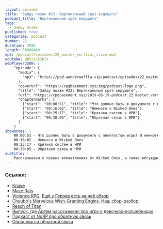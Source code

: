 ```yaml
---
layout: episode
title: "Зайду позже #22: Вертикальный срез ведущего"
podcast_title: "Вертикальный срез ведущего"
tags:
  - Зайду позже
published: true
categories: podcast
number: 22
duration: 2956
length: 50980440
mp3: /podcast/episodes/22_master_vertical_slice.mp3
youtube: QBSlz5X3D3Y
webPlayerJSON: |
    "episode": {
      "media": {
        "mp3": "https://pod.wunderwaffla.vip/podcast/episodes/22_master_vertical_slice.mp3"
      },
      "coverUrl": "https://rpgbasement.xyz/img/podcast-logo.png",
      "title": "Зайду позже #22: Вертикальный срез ведущего",
      "url": "https://rpgbasement.xyz/2019-08-19-podcast_22_master_vertical_slice/",
      "chaptermarks": [
        {"start": "00:00:51", "title": "Что должно быть в документе с плейтестом игры? И немного о Wicked Ones"},
        {"start": "00:16:02", "title": "Немного о Wicked Ones"},
        {"start": "00:25:17", "title": "Критика систем в НРИ"},
        {"start": "00:30:05", "title": "Обратная связь в НРИ"}
      ]
    }
shownotes: |
    00:00:51 - Что должно быть в документе с плейтестом игры? И немного о Wicked Ones  
    00:16:02 - Немного о Wicked Ones  
    00:25:17 - Критика систем в НРИ  
    00:30:05 - Обратная связь в НРИ  
subtitle: |
    Рассказываем о первых впечатлениях от Wicked Ones, а также обсуждаем плейтесты, критику и обратную связь в НРИ
---
```


### Ссылки:  
- [Knave](https://www.drivethrurpg.com/product/250888/Knave)
- [Maze Rats](https://www.drivethrurpg.com/product/197158/Maze-Rats)
- [Violence RPG](http://www.costik.com/Violence%20RPG1.pdf). [Ещё у Героев есть на неё обзор](https://www.youtube.com/watch?v=kjEG5en4SoQ)
- [Chuubo's Marvelous Wish-Granting Engine](https://www.drivethrurpg.com/product/134196/Chuubos-Marvelous-WishGranting-Engine). [Наш сбор-разбор](https://rpgbasement.xyz/2019-04-15-podcast_4-chuubo/)
- [Reach of Titan](https://www.kickstarter.com/projects/496783700/reach-of-titan)
- [Выпуск, где Артём рассказывал про игру о девочках-волшебницах](https://rpgbasement.xyz/2019-02-20-podcast_3-anime/)
- [Подкаст от NoRP про обратную связь](https://vk.com/wall-114070332_25377)
- [Опросник по обратной связи](https://rpgbasement.xyz/2017-10-08-d_c_feedback/)

